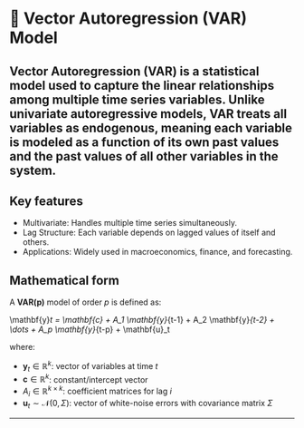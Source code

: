 # 📘 Vector Autoregression (VAR) Model

**Vector Autoregression (VAR)** is a statistical model used to capture the linear relationships among multiple time series variables. Unlike univariate autoregressive models, VAR treats all variables as endogenous, meaning each variable is modeled as a function of its own past values and the past values of all other variables in the system.
---

## Key features
- Multivariate: Handles multiple time series simultaneously.
- Lag Structure: Each variable depends on lagged values of itself and others.
- Applications: Widely used in macroeconomics, finance, and forecasting.

## Mathematical form

A **VAR(p)** model of order $p$ is defined as:

\mathbf{y}_t = \mathbf{c} + A_1 \mathbf{y}_{t-1} + A_2 \mathbf{y}_{t-2} + \dots + A_p \mathbf{y}_{t-p} + \mathbf{u}_t


where:

- $\mathbf{y}_t \in \mathbb{R}^k$: vector of variables at time $t$  
- $\mathbf{c} \in \mathbb{R}^k$: constant/intercept vector  
- $A_i \in \mathbb{R}^{k \times k}$: coefficient matrices for lag $i$  
- $\mathbf{u}_t \sim \mathcal{N}(0, \Sigma)$: vector of white-noise errors with covariance matrix $\Sigma$

---

